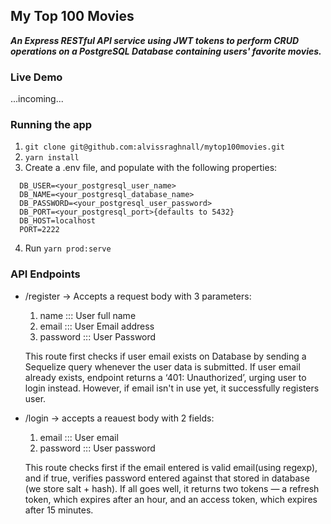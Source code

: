 ## My Top 100 Movies

 ___**An Express RESTful API service using JWT tokens to perform CRUD operations on a PostgreSQL Database containing users' favorite movies.**___
 
 
### Live Demo
...incoming...

### Running the app
1. `git clone git@github.com:alvissraghnall/mytop100movies.git`
2. `yarn install`
3. Create a .env file, and populate with the following properties:
  ```
    DB_USER=<your_postgresql_user_name>
    DB_NAME=<your_postgresql_database_name>
    DB_PASSWORD=<your_postgresql_user_password>
    DB_PORT=<your_postgresql_port>{defaults to 5432}
    DB_HOST=localhost
    PORT=2222
  ```
4. Run `yarn prod:serve`


### API Endpoints

- /register -> Accepts a request body with 3 parameters:
  1. name ::: User full name
  2. email ::: User Email address
  3. password ::: User Password
  
  This route first checks if user email exists on Database by sending a Sequelize query whenever the user data is submitted. 
  If user email already exists, endpoint returns a ‘401: Unauthorized’, urging user to login instead.
  However, if email isn't in use yet, it successfully registers user.


- /login -> accepts a reauest body with 2 fields:
  1. email ::: User email
  2. password ::: User password
  
  This route checks first if the email entered is valid email(using regexp), and if true, verifies password entered against that stored in database (we store salt + hash). If all goes well, it returns two tokens — a refresh token, which expires after an hour, and an access token, which expires after 15 minutes.
  
